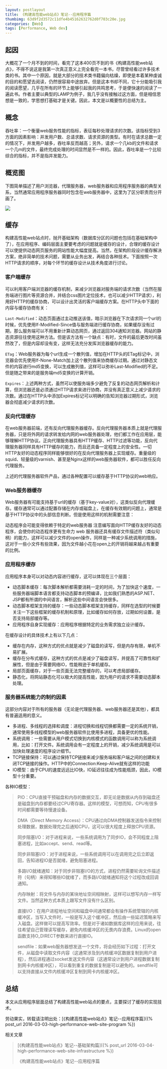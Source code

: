 ```yaml
---
layout: postlayout
title: 《构建高性能web站点》笔记--应用程序篇
thumbimg: 63d9f2d3572c11dfe4b45162632762d0f703c20e.jpg
categories: [Web]
tags: [Performance, Web dev]
---
```


## 起因
大概花了一个月不到的时间，看完了这本400页不到的书《构建高性能web站点》，不得不说这是我第一次真正意义上完全看完一本书，尽管曾经看过许多技术类的书。其中一个原因，就是大部分的技术类书籍偏向枯燥，即使是本着某种虔诚的目的和愿望去阅读，仍然很容易中途放弃。但是这本书却不同，它十分能吸引我的阅读愿望，几乎在所有的环节上能够引起我的共鸣思考，于是便快速的阅读了一遍此书。作者主要以典型的LAMP为例子，我几乎没有接触过这方面，但是相信思想是一致的，学思想打基础才是关键。因此，本文是以概要性的总结为主。

## 概念

吞吐率：一个衡量web服务性能的指标，表征每秒处理请求的次数。该指标受到3方面的因素影响：并发用户数、总请求数、请求资源的类型。有时在请求总数一定的情况下，并发用户越多，吞吐率反而越高；另外，请求一个几kb的文件和请求一个几m的文件，最终完成处理的时间显然是不一样的。因此，吞吐率是一个比较综合的指标，并不是指并发能力。

## 概览图

下图简单描述了用户浏览器，代理服务器，web服务器和应用程序服务器的典型关系，当然通常应用程序服务器同时包含在web服务器中，这里为了区分职责而分开画了。

![](http://images.cnblogs.com/cnblogs_com/P_Chou/201210/201210092249354396.png)

## 缓存

构建高性能web站点时，抛开基础架构（数据库分区的问题也包括在基础架构中了），在应用程序、编码层面主要要考虑的问题就是缓存的设计，合理的缓存设计可以使提供动态网页服务的网站性能大幅度提高。当然，在架构阶段设计缓存解决方案，绝非简单的技术问题，需要从业务出发，再结合各种技术。下面按照一次HTTP请求的顺序，对每个环节的缓存设计从技术角度进行讨论。

### 客户端缓存

可以利用客户端浏览器的缓存机制，来减少浏览器对服务端的请求次数（当然在服务端进行图片等资源合并，并结合css图片定位技术，也可以减少HTTP请求），利用好HTTP的缓存协商，可以设计出灵活的客户端缓存方案。在HTTP头中下面的内容与缓存协商有关：

`Last-Modified`：动态页面通过主动推送该值，暗示浏览器在下次请求同一个url的时候，优先使用If-Modified-Since值与服务端进行缓存协商，如果缓存没有过期，那么服务端可以不用重新计算动态网页，通过返回304通知浏览器。网站的静态资源往往使用这种方法。但是该方法有一个缺点：有时，文件的最后更改时间虽然改了，但是内容却没有变，这样无法充分发挥浏览器缓存的能力。

`ETag`：Web服务器为每个url生成一个散列值，增加在HTTP头的ETag标记中，浏览器会优先使用If-None-Match加上这个散列值来协商缓存过期。通过对静态文件的内容进行md5变换，可以生成散列值，这样可以弥补Last-Modified的不足。但是随之带来的是服务端md5变换的计算开销。

`Expires`：上述两种方式，虽然可以使服务端多少避免了反复的动态网页解析和计算，但浏览器还是必须通过HTTP请求来进行协商，并没有真正意义上减少请求的次数。通过在HTTP头中添加Expires标记可以明确的告知浏览器过期形式，浏览器会彻底减少请求的次数。


### 反向代理缓存

在web服务器前端，还有反向代理服务器缓存。反向代理服务器本质上就是代理服务器，只是将外网的请求转发给内网的web服务器处理，他们都工作在应用层，能够理解HTTP协议。正向代理服务器具有HTTP缓存、HTTP过滤等功能，反向代理服务器同样具有HTTP缓存的能力，而且还具备一定程度上的安全性。一切HTTP友好的动态程序同样能够很好的在反向代理服务器上实现缓存。重量级的squid、轻量级的varnish、甚至是Nginx这样的web服务器软件，都可以胜任反向代理服务。

上述的代理服务器软件产品，通过各种配置可以缓存基于HTTP协议的web响应。


### Web服务器缓存

Web服务器有可能支持基于url的缓存（基于key-value对），这类似反向代理缓存。缓存通常可以通过配置存储在内存或磁盘上，在缓存有效期的问题上，通常是基于HTTP协议中的头部信息判断。但是使用这样的机制需要注意：

动态程序会可能变得依赖于特定的web服务器
注意编写面向HTTP缓存友好的动态程序，会使你的动态程序更有生命力
web 服务器还具有缓存文件描述符（类似句柄）的能力，这样可以减少文件的open操作，同样是一种减少系统调用的措施，这对于一些小文件有些效果，因为文件越小花在open上的开销将越来越占有重要的比例。  

### 应用程序缓存

应用程序本身可以对动态内容进行缓存，这可以体现在三个层面：

- 动态脚本缓存：每次脚本解析都需要消耗一定的时间，为了加快这个速度，一些服务器端脚本语言都支持动态脚本的预编译，比如我们熟悉的ASP.NET、JSP都有所谓的中间语言，解析这些中间语言会快很多。
- 动态脚本框架支持的缓存：一些动态脚本框架支持缓存，同样在选型的时候要关注一下这些框架的缓存机制和原理，比如缓存如何存放，过期如何设置，是否支持局部缓存等。
- 应用程序自身实现缓存：应用程序根据特定的业务需求独立设计缓存。

在缓存设计的具体技术上有以下几点：

- 缓存在内存，这种方式的优点就是减少了磁盘的读写，但是内存有限，单机不易扩展。
- 缓存在分布式缓存，这种方式的优点是减少了磁盘读写，并提高了可靠性和扩展性，但是由于需要网络IO，性能稍逊于单机缓存。
- 局部页面缓存，对于一些页面无法完整缓存的，可以考虑局部缓存。
- 静态化，将网站静态化可以极大的提高性能，因为用户的请求不需要动态脚本处理。

### 服务器系统能力的制约因素

这部分内容对于所有的服务器（无论是代理服务器、web服务器还是其他），都具有普遍适用的意义。

- 多进程、多线程的选择和调度：进程切换和线程切换都需要一定的系统开销，通常使用多线程模型的web服务器软件比使用多进程，具备更优的性能。
- 系统调用：一些需要从用户模式切换到内核模式的函数调用可以称为系统调用，比如：打开文件。系统调用会有一定程度上的开销，减少系统调用是可以加快处理速度的程序设计细节。
- TCP链接保持：可以通过保持TCP链接来减少服务端和客户端之间的创建和关闭TCP链接的操作。HTTP中的Connection:Keep-Alive就有这样的功能
- IO模型：由于CPU的速度远远比IO快，IO延迟往往成为性能瓶颈，因此，IO模型十分重要。

各种IO模型：

> PIO：CPU直接干预磁盘和内存的数据交互，即无论是数据从内存到磁盘还是磁盘到内存都要经过CPU寄存器。这样的模型，可想而知，CPU有很多时间都需要等待慢速设备。
>
> DMA（Direct Memory Access）：CPU通过向DMA控制器发送指令来控制处理数据，数据处理完之后通知CPU，这可以很大程度上释放CPU资源。
>
> 同步阻塞I/O：对于进程来说，一些系统调用为了同步IO，会不同程度上阻塞进程，比如accept、send、read等。
>
> 同步非阻塞I/O：对于进程来说，一些系统调用可以在调用完之后立即返回，告知进程IO是否就绪，避免阻塞进程。
>
> 多路I/O就绪通知：对于同步非阻塞I/O的方式，进程仍然需要轮询文件描述符（句柄）来得知哪些IO就绪了，而多路I/O就绪通知将这个过程改成回调通知。
>
> 内存映射：将文件与内存的某块地址空间相映射，这样可以想写内存一样写文件。当然这种方式本质上跟写文件没有什么区别。
>
> 直接I/O：在用户进程地址空间和磁盘中间通常都会有操作系统管辖的内核缓冲区，当写入文件时，一般是写入这个缓冲区，然后由一些延迟策略来写入磁盘。这样做可以提高写效率。但是对于诸如数据库这样的应用来说，往往希望自己管理读写缓存，避免内核缓冲区的无畏内存浪费。Linux的open函数支持O_DIRECT参数来进行直接IO。
>
> sendfile：如果web服务器想发送一个文件，将会经历如下过程：打开文件，从磁盘中读取文件内容（这通常涉及到内核缓冲区数据复制到用户进程），然后进程通过socket发送文件内容（这通常设计到用户进程数据复制到网卡内核缓冲区），可以看到重复的数据复制是可以避免的。sendfile可以支持直接从文件内核缓冲区复制到网卡内核缓冲区。

## 总结

本文从应用程序层面总结了构建高性能web站点的要点，主要探讨了缓存的实现技术。

劳动果实，转载请注明出处：[《构建高性能web站点》笔记--应用程序篇]({% post_url 2016-03-03-high-performance-web-site-program %})

相关文章

> [《构建高性能web站点》笔记--基础架构篇]({% post_url 2016-03-04-high-performance-web-site-infrastructure %})
>
> 《构建高性能web站点》笔记--应用程序篇
